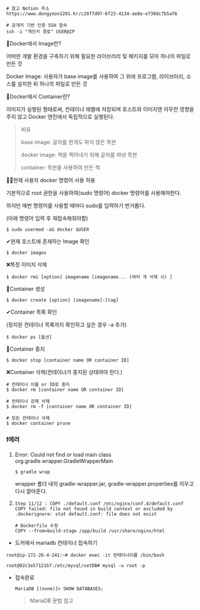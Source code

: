 ```
# 참고 Notion 주소
https://www.dongyeon1201.kr/c20f7d07-6f23-4134-ae8e-e730dc7b5af6
```

```
# 공개키 기반 인증 SSH 접속
ssh -i "개인키 경로" USER@IP
```



🐬Docker에서 Image란?

어떠한 개발 환경을 구축하기 위해 필요한 라이브러리 및 패키지를 모아 하나의 파일로 만든 것

Docker Image: 사용자가 base image를 사용하여 그 위에 프로그램, 라이브러리, 소스를 설치한 뒤 하나의 파일로 만든 것

🐬Docker에서 Container란?

이미지가 실행된 형태로써, 컨테이너 레벨에 저장되며 호스트와 이미지엔 아무런 영향을 주지 않고 Docker 엔진에서 독립적으로 실행된다.

> 비유
>
> base image: 글자를 한개도 파지 않은 목판
>
> docker image: 책을 찍어내기 위해 글자를 파낸 목판
>
> container: 목판을 사용하여 만든 책



👩‍💻현재 사용자 docker 명령어 사용 허용

기본적으로 root 권한을 사용하여(sudo 명령어) docker 명령어를 사용해야한다.

하지만 매번 명령어를 사용할 때마다 sudo를 입력하기 번거롭다.

(아래 명령어 입력 후 재접속해줘야함)

```
$ sudo usermod -aG docker $USER
```



✔현재 호스트에 존재하는 Image 확인

```
$ docker images
```

❌특정 이미지 삭제

```
$ docker rmi [option] imagename [imagename... (여러 개 삭제 시) ]
```

🦼Container 생성

```
$ docker create [option] [imagename]:[tag]
```



✔Container 목록 확인

(정지된 컨테이너 목록까지 확인하고 싶은 경우 -a 추가)

```
$ docker ps [옵션]
```

🛑Container 중지

```
$ docker stop [container name OR container ID]
```

❌Container 삭제(컨테이너가 중지된 상태여야 한다.)

```
# 컨테이너 이름 or ID로 중지
$ docker rm [container name OR container ID]

# 컨테이너 강제 삭제
$ docker rm -f [container name OR container ID]

# 모든 컨테이너 삭제
$ docker container prune
```



### ❗에러

1. Error: Could not find or load main class org.gradle.wrapper.GradleWrapperMain

   ```
   $ gradle wrap
   ```

   wrapper 폴더 내의 gradle-wrapper.jar, gradle-wrapper.properties를 지우고 다시 깔아준다.

2. ```
   Step 11/12 : COPY ./default.conf /etc/nginx/conf.d/default.conf
   COPY failed: file not found in build context or excluded by .dockerignore: stat default.conf: file does not exist
   ```

   ```
   # Dockerfile 수정
   COPY --from=build-stage /app/build /usr/share/nginx/html
   ```



-  도커에서 mariadb 컨테이너 접속하기

  ```
  root@ip-172-26-4-241:~# docker exec -it 컨테이너이름 /bin/bash
  ```
  
  ```
  root@82c3e57121b7:/etc/mysql/setDB# mysql -u root -p
  ```
  
  - 접속완료
  
    ```
    MariaDB [(none)]> SHOW DATABASES;
    ```
  
    > MariaDB 문법 참고
